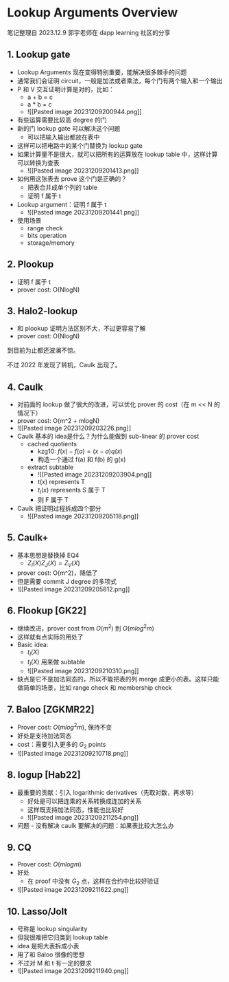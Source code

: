 # Lookup Arguments Overview

笔记整理自 2023.12.9 郭宇老师在 dapp learning 社区的分享
## 1. Lookup gate
- Lookup Arguments 现在变得特别重要，能解决很多棘手的问题
- 通常我们会证明 circuit，一般是加法或者乘法，每个门有两个输入和一个输出
- P 和 V 交互证明计算是对的，比如：
	- a + b = c
	- a * b = c
	- ![[Pasted image 20231209200944.png]]
- 有些运算需要比较高 degree 的门
- 新的门 lookup gate 可以解决这个问题
	- 可以把输入输出都放在表中
- 这样可以把电路中的某个门替换为 lookup gate
- 如果计算量不是很大，就可以把所有的运算放在 lookup table 中，这样计算可以转换为查表
	- ![[Pasted image 20231209201413.png]]
- 如何用这张表去 prove 这个门是正确的？
	- 把表合并成单个列的 table
	- 证明 f 属于 t
- Lookup argument：证明 f 属于 t
	- ![[Pasted image 20231209201441.png]]
- 使用场景
	- range check
	- bits operation
	- storage/memory

## 2. Plookup
- 证明 f 属于 t
- prover cost: O(NlogN)

## 3. Halo2-lookup
- 和 plookup 证明方法区别不大，不过更容易了解
- prover cost: O(NlogN)

到目前为止都还波澜不惊。

不过 2022 年发现了转机，Caulk 出现了。

## 4. Caulk
- 对前面的 lookup 做了很大的改进，可以优化 prover 的 cost（在 m << N 的情况下）
- prover cost: O(m^2 + mlogN)
- ![[Pasted image 20231209203226.png]]
- Caulk 基本的 idea是什么？为什么能做到 sub-linear 的 prover cost
	- cached quotients
		- kzg10: $f(x) - f(a) = (x-a) q(x)$
		- 构造一个通过 f(a) 和 f(b) 的 g(x)
	- extract subtable
		- ![[Pasted image 20231209203904.png]]
		- t(x) represents T
		- $t_I(x)$ represents S 属于 T
		- 则 F 属于 T
- Caulk 把证明过程拆成四个部分
	- ![[Pasted image 20231209205118.png]]

## 5. Caulk+
- 基本思想是替换掉 EQ4
	- $Z_I(X) Z_J(X)  = Z_V(X)$
- prover cost: O(m^2)，降低了
- 但是需要 commit J degree 的多项式
- ![[Pasted image 20231209205812.png]]

## 6. Flookup [GK22]
- 继续改进，prover cost from $O(m^2)$ 到 $O(mlog^2m)$
- 这样就有点实际的用处了
- Basic idea:
	- $t_I(X)$ 
	- $t_I(X)$  用来做 subtable
	- ![[Pasted image 20231209210310.png]]
- 缺点是它不是加法同态的，所以不能把表的列 merge 成更小的表。这样只能做简单的场景，比如 range check 和 membership check

## 7. Baloo [ZGKMR22]
- Prover cost: $O(mlog^2m)$, 保持不变
- 好处是支持加法同态
- cost：需要引入更多的 $G_2$ points
- ![[Pasted image 20231209210718.png]]

## 8. logup [Hab22]
- 最重要的贡献：引入 logarithmic derivatives（先取对数，再求导）
	- 好处是可以把连乘的关系转换成连加的关系
	- 这样既支持加法同态，性能也比较好
	- ![[Pasted image 20231209211254.png]]
- 问题
		- 没有解决 caulk 要解决的问题：如果表比较大怎么办

## 9. CQ
- Prover cost:  $O(mlogm)$
- 好处
	- 在 proof 中没有 $G_2$ 点，这样在合约中比较好验证
- ![[Pasted image 20231209211622.png]]
## 10. Lasso/Jolt
- 号称是 lookup singularity
- 但我很难把它归类到 lookup table
- idea 是把大表拆成小表
- 用了和 Baloo 很像的思想
- 不过对 M 和 t 有一定的要求
- ![[Pasted image 20231209211940.png]]